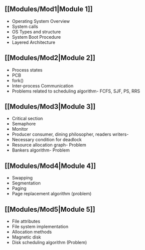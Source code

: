 ## [[Modules/Mod1|Module 1]]
- Operating System Overview 
- System calls
- OS Types and structure
- System Boot Procedure 
- Layered Architecture

## [[Modules/Mod2|Module 2]]
- Process states
- PCB
- fork()
- Inter-process Communication
- Problems related to scheduling algorithm- FCFS, SJF, PS, RRS

## [[Modules/Mod3|Module 3]]
- Critical section
- Semaphore
- Monitor
- Producer consumer, dining philosopher, readers writers-
- Necessary condition for deadlock
- Resource allocation graph-  Problem
- Bankers algorithm- Problem

## [[Modules/Mod4|Module 4]]
- Swapping
- Segmentation
- Paging
- Page replacement algorithm (problem)

## [[Modules/Mod5|Module 5]]
- File attributes
- File system implementation
- Allocation methods
- Magnetic disk
- Disk scheduling algorithm (Problem)
